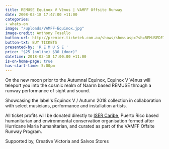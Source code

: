 ```yaml
---
title: REMUSE Equinox V Vênus | VAMFF Offsite Runway
date: 2008-03-18 17:47:00 +11:00
categories:
- whats-on
image: "/uploads/VAMFF-Equinox.jpg"
image-credit: Anthony Tosello
button-url: http://premier.ticketek.com.au/shows/show.aspx?sh=REMUSEDE18
button-txt: BUY TICKETS
presented-by: 'R E M U S E '
price: "$25 (online) $30 (door)"
datetime: 2018-03-18 17:00:00 +11:00
is-on-home-page: true
has-start-time: 5:00pm
---
```


On the new moon prior to the Autumnal Equinox, Equinox V Vênus will teleport you into the cosmic realm of Naarm based REMUSE through a runway performance of sight and sound. 

Showcasing the label's Equinox V / Autumn 2018 collection in collaboration with select musicians, performance and installation artists. 

All ticket profits will be donated directly to [ISER Caribe](https://isercaribe.org/), Puerto Rico based humanitarian and environmental conservation organisation formed after Hurricane Maria humanitarian, and curated as part of the VAMFF Offsite Runway Program.

Supported by, Creative Victoria and Salvos Stores